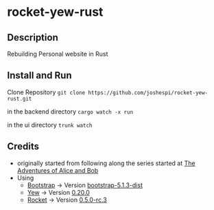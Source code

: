 # rocket-yew-rust
## Description
Rebuilding Personal website in Rust

## Install and Run

Clone Repository
```git clone https://github.com/joshespi/rocket-yew-rust.git```

in the backend directory
```cargo watch -x run```

in the ui directory
```trunk watch```

## Credits

- originally started from following along the series started at [The Adventures of Alice and Bob](https://theadventuresofaliceandbob.com/posts/rust_rocket_yew_part1.md)
- Using
  -  [Bootstrap](https://getbootstrap.com/) -> Version [bootstrap-5.1.3-dist](https://getbootstrap.com/docs/5.1/getting-started/download/)
  - [Yew](https://yew.rs/) -> Version [0.20.0](https://crates.io/crates/yew)
  - [Rocket](https://rocket.rs/) -> Version [0.5.0-rc.3](https://crates.io/crates/rocket/0.5.0-rc.3)